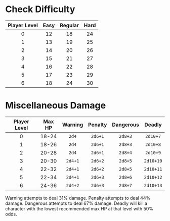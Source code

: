 # Check Difficulty

|Player Level|Easy|Regular|Hard|
|:-:|:-:|:-:|:-:|
|0|12|18|24|
|1|13|19|25|
|2|14|20|26|
|3|15|21|27|
|4|16|22|28|
|5|17|23|29|
|6|18|24|30|

# Miscellaneous Damage

|Player Level|Max HP|Warning|Penalty|Dangerous|Deadly|
|:-:|:-:|:-:|:-:|:-:|:-:|
|0|18-24|`2d4`  |`2d6+1`|`2d8+3`|`2d10+7`|
|1|18-26|`2d4`  |`2d6+1`|`2d8+3`|`2d10+8`|
|2|20-28|`2d4`  |`2d6+1`|`2d8+4`|`2d10+9`|
|3|20-30|`2d4+1`|`2d6+2`|`2d8+5`|`2d10+10`|
|4|22-32|`2d4+1`|`2d6+2`|`2d8+5`|`2d10+11`|
|5|22-34|`2d4+1`|`2d6+3`|`2d8+6`|`2d10+12`|
|6|24-36|`2d4+2`|`2d6+3`|`2d8+7`|`2d10+13`|
Warning attempts to deal 31% damage.
Penalty attempts to deal 44% damage.
Dangerous attempts to deal 67% damage.
Deadly will kill a character with the lowest recommended max HP at that level with 50% odds.